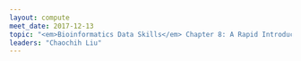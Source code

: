 ```yaml
---
layout: compute
meet_date: 2017-12-13
topic: "<em>Bioinformatics Data Skills</em> Chapter 8: A Rapid Introduction to the R Language"
leaders: "Chaochih Liu"
---
```


